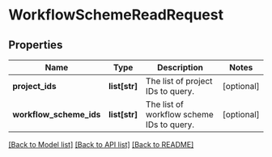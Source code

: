 # WorkflowSchemeReadRequest

## Properties
Name | Type | Description | Notes
------------ | ------------- | ------------- | -------------
**project_ids** | **list[str]** | The list of project IDs to query. | [optional] 
**workflow_scheme_ids** | **list[str]** | The list of workflow scheme IDs to query. | [optional] 

[[Back to Model list]](../README.md#documentation-for-models) [[Back to API list]](../README.md#documentation-for-api-endpoints) [[Back to README]](../README.md)

